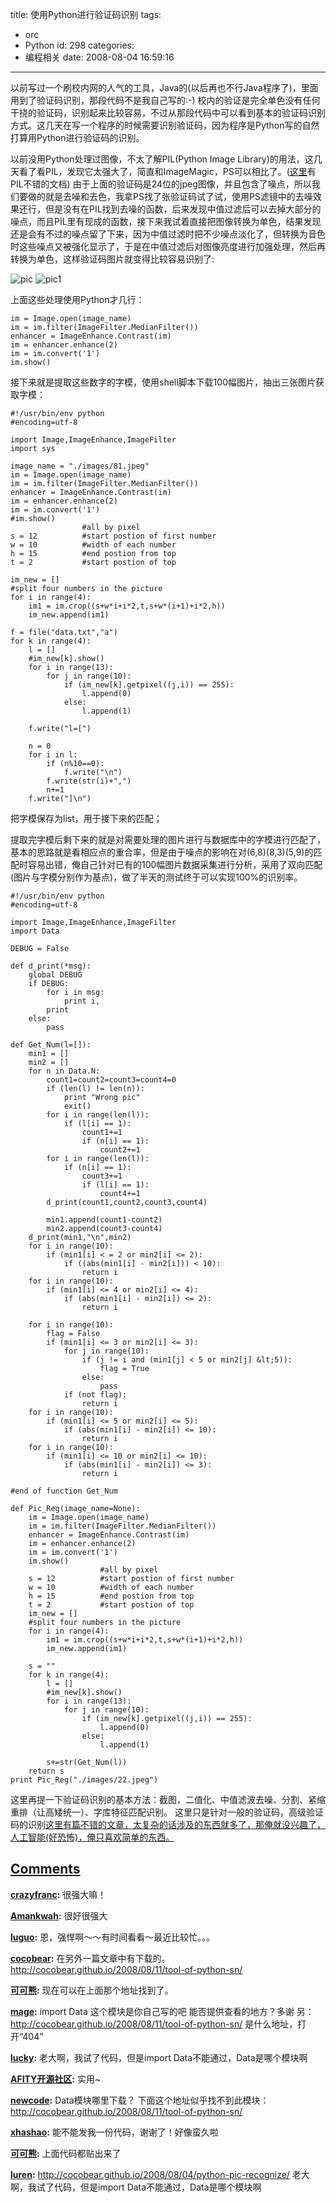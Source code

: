 title: 使用Python进行验证码识别
tags:
  - orc
  - Python
id: 298
categories:
  - 编程相关
date: 2008-08-04 16:59:16
---

以前写过一个刷校内网的人气的工具，Java的(以后再也不行Java程序了)，里面用到了验证码识别，那段代码不是我自己写的:-) 校内的验证是完全单色没有任何干挠的验证码，识别起来比较容易，不过从那段代码中可以看到基本的验证码识别方式。这几天在写一个程序的时候需要识别验证码，因为程序是Python写的自然打算用Python进行验证码的识别。

以前没用Python处理过图像，不太了解PIL(Python Image Library)的用法，这几天看了看PIL，发现它太强大了，简直和ImageMagic，PS可以相比了。([这里](http://www.pythonware.com/library/pil/handbook/index.htm)有PIL不错的文档)
由于上面的验证码是24位的jpeg图像，并且包含了噪点，所以我们要做的就是去噪和去色，我拿PS找了张验证码试了试，使用PS滤镜中的去噪效果还行，但是没有在PIL找到去噪的函数，后来发现中值过滤后可以去掉大部分的噪点，而且PIL里有现成的函数，接下来我试着直接把图像转换为单色，结果发现还是会有不过的噪点留了下来，因为中值过滤时把不少噪点淡化了，但转换为音色时这些噪点又被强化显示了，于是在中值过滤后对图像亮度进行加强处理，然后再转换为单色，这样验证码图片就变得比较容易识别了:

![pic](http://7sbxmt.com1.z0.glb.clouddn.com/22.jpeg)
![pic1](http://7sbxmt.com1.z0.glb.clouddn.com/tmp.jpeg)

上面这些处理使用Python才几行：

    im = Image.open(image_name)
    im = im.filter(ImageFilter.MedianFilter())
    enhancer = ImageEnhance.Contrast(im)
    im = enhancer.enhance(2)
    im = im.convert('1')
    im.show()


接下来就是提取这些数字的字模，使用shell脚本下载100幅图片，抽出三张图片获取字模：

	#!/usr/bin/env python
	#encoding=utf-8

	import Image,ImageEnhance,ImageFilter
	import sys

	image_name = "./images/81.jpeg"
	im = Image.open(image_name)
	im = im.filter(ImageFilter.MedianFilter())
	enhancer = ImageEnhance.Contrast(im)
	im = enhancer.enhance(2)
	im = im.convert('1')
	#im.show()
	                #all by pixel
	s = 12          #start postion of first number
	w = 10          #width of each number
	h = 15          #end postion from top
	t = 2           #start postion of top

	im_new = []
	#split four numbers in the picture
	for i in range(4):
	    im1 = im.crop((s+w*i+i*2,t,s+w*(i+1)+i*2,h))
	    im_new.append(im1)

	f = file("data.txt","a")
	for k in range(4):
	    l = []
	    #im_new[k].show()
	    for i in range(13):
	        for j in range(10):
	            if (im_new[k].getpixel((j,i)) == 255):
	                l.append(0)
	            else:
	                l.append(1)

	    f.write("l=[")

	    n = 0
	    for i in l:
	        if (n%10==0):
	            f.write("\n")
	        f.write(str(i)+",")
	        n+=1
	    f.write("]\n")

把字模保存为list，用于接下来的匹配；

提取完字模后剩下来的就是对需要处理的图片进行与数据库中的字模进行匹配了，基本的思路就是看相应点的重合率，但是由于噪点的影响在对(6,8)(8,3)(5,9)的匹配时容易出错，俺自己针对已有的100幅图片数据采集进行分析，采用了双向匹配(图片与字模分别作为基点)，做了半天的测试终于可以实现100%的识别率。

	#!/usr/bin/env python
	#encoding=utf-8

	import Image,ImageEnhance,ImageFilter
	import Data

	DEBUG = False

	def d_print(*msg):
	    global DEBUG
	    if DEBUG:
	        for i in msg:
	            print i,
	        print
	    else:
	        pass

	def Get_Num(l=[]):
	    min1 = []
	    min2 = []
	    for n in Data.N:
	        count1=count2=count3=count4=0
	        if (len(l) != len(n)):
	            print "Wrong pic"
	            exit()
	        for i in range(len(l)):
	            if (l[i] == 1):
	                count1+=1
	                if (n[i] == 1):
	                    count2+=1
	        for i in range(len(l)):
	            if (n[i] == 1):
	                count3+=1
	                if (l[i] == 1):
	                    count4+=1
	        d_print(count1,count2,count3,count4)

	        min1.append(count1-count2)
	        min2.append(count3-count4)
	    d_print(min1,"\n",min2)
	    for i in range(10):
	        if (min1[i] < = 2 or min2[i] <= 2):
	            if ((abs(min1[i] - min2[i])) < 10):
	                return i
	    for i in range(10):            
	        if (min1[i] <= 4 or min2[i] <= 4):
	            if (abs(min1[i] - min2[i]) <= 2):
	                return i

	    for i in range(10):
	        flag = False
	        if (min1[i] <= 3 or min2[i] <= 3):
	            for j in range(10):
	                if (j != i and (min1[j] < 5 or min2[j] &lt;5)):
	                    flag = True
	                else:
	                    pass
	            if (not flag):
	                return i
	    for i in range(10):            
	        if (min1[i] <= 5 or min2[i] <= 5):
	            if (abs(min1[i] - min2[i]) <= 10):
	                return i
	    for i in range(10):
	        if (min1[i] <= 10 or min2[i] <= 10):
	            if (abs(min1[i] - min2[i]) <= 3):
	                return i

	#end of function Get_Num

	def Pic_Reg(image_name=None):
	    im = Image.open(image_name)
	    im = im.filter(ImageFilter.MedianFilter())
	    enhancer = ImageEnhance.Contrast(im)
	    im = enhancer.enhance(2)
	    im = im.convert('1')
	    im.show()
	                    #all by pixel
	    s = 12          #start postion of first number
	    w = 10          #width of each number
	    h = 15          #end postion from top
	    t = 2           #start postion of top
	    im_new = []
	    #split four numbers in the picture
	    for i in range(4):
	        im1 = im.crop((s+w*i+i*2,t,s+w*(i+1)+i*2,h))
	        im_new.append(im1)

	    s = ""
	    for k in range(4):
	        l = []
	        #im_new[k].show()
	        for i in range(13):
	            for j in range(10):
	                if (im_new[k].getpixel((j,i)) == 255):
	                    l.append(0)
	                else:
	                    l.append(1)

	        s+=str(Get_Num(l))
	    return s
	print Pic_Reg("./images/22.jpeg")


这里再提一下验证码识别的基本方法：截图，二值化、中值滤波去噪、分割、紧缩重排（让高矮统一）、字库特征匹配识别。
这里只是针对一般的验证码，高级验证码的识别<a href="http://huaidan.org/archives/2085.html">这里有篇不错的文章，太复杂的话涉及的东西就多了，那俺就没兴趣了，人工智能(好恐怖)，俺只喜欢简单的东西。
## Comments

**[crazyfranc](#4005 "2008-08-06 23:49:32"):** 很强大嘛！

**[Amankwah](#3996 "2008-08-04 20:57:07"):** 很好很强大

**[luguo](#3997 "2008-08-05 17:21:03"):** 恩，强悍啊～～有时间看看～最近比较忙。。。

**[cocobear](#4178 "2008-09-09 13:35:57"):** 在另外一篇文章中有下载的。 http://cocobear.github.io/2008/08/11/tool-of-python-sn/

**[可可熊](#5491 "2009-03-15 20:44:52"):** 现在可以在上面那个地址找到了。

**[mage](#5476 "2009-03-14 10:26:53"):** import Data 这个模块是你自己写的吧 能否提供查看的地方？多谢 另： http://cocobear.github.io/2008/08/11/tool-of-python-sn/ 是什么地址，打开“404”

**[lucky](#4177 "2008-09-09 11:38:15"):** 老大啊，我试了代码，但是import Data不能通过，Data是哪个模块啊

**[AFITY开源社区](#8228 "2010-06-22 13:03:30"):** 实用~

**[newcode](#10486 "2011-07-06 11:30:11"):** Data模块哪里下载？ 下面这个地址似乎找不到此模块： http://cocobear.github.io/2008/08/11/tool-of-python-sn/

**[xhashao](#9393 "2011-01-05 18:43:35"):** 能不能发我一份代码，谢谢了！好像蛮久啦

**[可可熊](#9730 "2011-03-15 11:51:15"):** 上面代码都贴出来了

**[luren](#20088 "2013-01-18 17:11:46"):** http://cocobear.github.io/2008/08/04/python-pic-recognize/ 老大啊，我试了代码，但是import Data不能通过，Data是哪个模块啊

